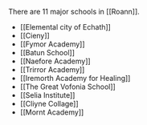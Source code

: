 There are 11 major schools in [[Roann]].
- [[Elemental city of Echath]]
- [[Cieny]]
- [[Fymor Academy]]
- [[Batun School]]
- [[Naefore Academy]]
- [[Trirror Academy]]
- [[Iremorth Academy for Healing]]
- [[The Great Vofonia School]]
- [[Selia Institute]]
- [[Cliyne Collage]]
- [[Mornt Academy]]
